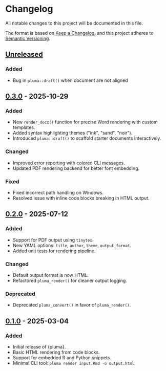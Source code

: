 # Changelog

All notable changes to this project will be documented in this file.

The format is based on [Keep a Changelog](https://keepachangelog.com/en/1.1.0/), and this project adheres to [Semantic Versioning](https://semver.org/spec/v2.0.0.html).


## [Unreleased]

### Added

- Bug in `pluma::draft()` when document are not aligned


## [0.3.0] - 2025-10-29

### Added
- New `render_docx()` function for precise Word rendering with custom templates.
- Added syntax highlighting themes ("ink", "sand", "noir").
- Introduced `pluma::draft()` to scaffold starter documents interactively.

### Changed
- Improved error reporting with colored CLI messages.
- Updated PDF rendering backend for better font embedding.

### Fixed
- Fixed incorrect path handling on Windows.
- Resolved issue with inline code blocks breaking in HTML output.


## [0.2.0] - 2025-07-12

### Added
- Support for PDF output using `tinytex`.
- New YAML options: `title`, `author`, `theme`, `output_format`.
- Added unit tests for rendering pipeline.

### Changed
- Default output format is now HTML.
- Refactored `pluma_render()` for cleaner output logging.

### Deprecated
- Deprecated `pluma_convert()` in favor of `pluma_render()`.


## [0.1.0] - 2025-03-04

### Added
- Initial release of  {pluma}.
- Basic HTML rendering from code blocks.
- Support for embedded R and Python snippets.
- Minimal CLI tool: `pluma render input.Rmd -o output.html`.


[Unreleased]: https://github.com/fictive-lab/pluma/compare/v1.2.3...HEAD
[0.3.0]: https://github.com/fictive-lab/pluma/compare/v0.2.0...v0.3.0
[0.2.0]: https://github.com/fictive-lab/pluma/compare/v0.1.0...v0.2.0
[0.1.0]: https://github.com/fictive-lab/pluma/releases/tag/v0.1.0
